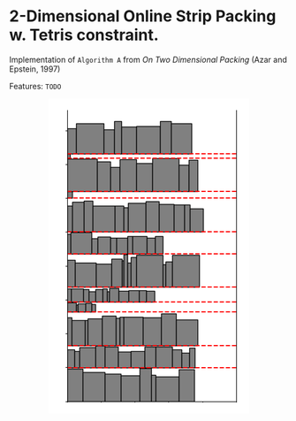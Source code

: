 # 2-Dimensional Online Strip Packing w. Tetris constraint.
Implementation of `Algorithm A` from *On Two Dimensional Packing* (Azar and Epstein, 1997) 

Features: `TODO`

<p align="center">
  <img width="363" height="570" src="packing.png">
</p>
